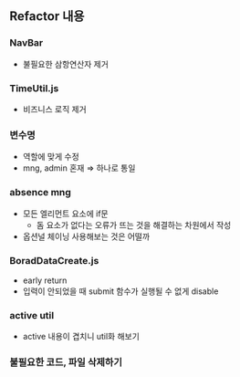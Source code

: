 ## Refactor 내용

### NavBar

- 불필요한 삼항연산자 제거

### TimeUtil.js

- 비즈니스 로직 제거

### 변수명

- 역할에 맞게 수정
- mng, admin 혼재 ⇒ 하나로 통일

### absence mng

- 모든 엘리먼트 요소에 if문
  - 돔 요소가 없다는 오류가 뜨는 것을 해결하는 차원에서 작성
- 옵션널 체이닝 사용해보는 것은 어떨까

### BoradDataCreate.js

- early return
- 입력이 안되었을 때 submit 함수가 실행될 수 없게 disable

### active util

- active 내용이 겹치니 util화 해보기

### 불필요한 코드, 파일 삭제하기
